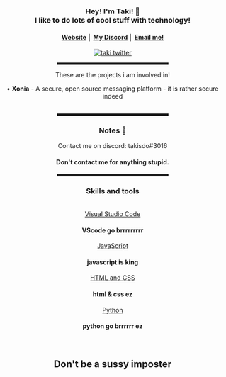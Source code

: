 <div align="center">
    <h3>Hey! I'm Taki! 👋<br>I like to do lots of cool stuff with technology! </h3>
    <h4> <a href="https://takisdo.dev">Website</a> │ <a href="https://discord.gg/7UsZfHw8DU">My Discord</a> │ <a href="mailto://takisdo@pm.me">Email me!</h4>
       <p align="center"> <a href="https://twitter.com/felixbnt_" target="blank"><img src="https://img.shields.io/twitter/follow/takisdo?logo=twitter&style=for-the-badge" alt="taki twitter" /></a> </p>
    <hr width="50%" style="height:5px;">
    <p>These are the projects i am involved in!</p>
    <a>• <b>Xonia</b> - A secure, open source messaging platform - it is rather secure indeed <br></a>
    <br>
    <hr width="50%" style="height:5px;">
    <h3>Notes 📝</h3>
    <a> Contact me on discord: takisdo#3016<br></a>
    <h4> Don't contact me for anything stupid.</h4>
    <hr width="50%" style="height:5px;">
    <h3> Skills and tools</h3> 
      <br>
    <a href="https://code.visualstudio.com/">Visual Studio Code</a>
      <h4> VScode go brrrrrrrrr </h4>
    <a href="https://www.javascript.com/">JavaScript</a>
      <h4> javascript is king </h4>
    <a href="https://www.w3.org/standards/webdesign/htmlcss">HTML and CSS</a>
       <h4> html & css ez </h4>
    <a href="https://www.python.org/">Python</a>
       <h4> python go brrrrrr ez </h4>
    <br>
    <h2> Don't be a sussy imposter </h2>
  </div>
